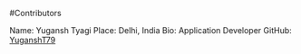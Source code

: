 #Contributors

Name: Yugansh Tyagi
Place: Delhi, India
Bio: Application Developer
GitHub: [YuganshT79](https://github.com/YuganshT79)

